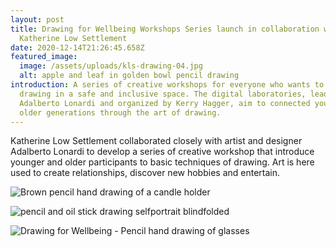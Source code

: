 ```yaml
---
layout: post
title: Drawing for Wellbeing Workshops Series launch in collaboration with
  Katherine Low Settlement
date: 2020-12-14T21:26:45.658Z
featured_image:
  image: /assets/uploads/kls-drawing-04.jpg
  alt: apple and leaf in golden bowl pencil drawing
introduction: A series of creative workshops for everyone who wants to practice
  drawing in a safe and inclusive space. The digital laboratories, lead by
  Adalberto Lonardi and organized by Kerry Hagger, aim to connected young and
  older generations through the art of drawing.
---
```

Katherine Low Settlement collaborated closely with artist and designer Adalberto Lonardi to develop a series of creative workshop that introduce younger and older participants to basic techniques of drawing. Art is here used to create relationships, discover new hobbies and entertain.

![Brown pencil hand drawing of a candle holder](/assets/uploads/drawing4.jpg "Drawing for Wellbeing - Pencil hand drawing of a candle holder")

![pencil and oil stick drawing selfportrait blindfolded](/assets/uploads/drawing.jpg "Drawing for Wellbeing - Pencil and oil stick selfportrait blindfolded")

![](/assets/uploads/kls_drawing "Drawing for Wellbeing - Pencil hand drawing of glasses")
